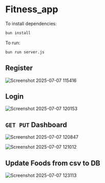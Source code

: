 # Fitness_app

To install dependencies:

```bash
bun install
```

To run:

```bash
bun run server.js
```


## Register

![Screenshot 2025-07-07 115416](https://github.com/user-attachments/assets/11f3d737-393d-4e08-baa7-36fe2605d939)

## Login

![Screenshot 2025-07-07 120153](https://github.com/user-attachments/assets/c978bb12-19ff-46b4-af17-4fe4494304a2)

## ```GET PUT```  Dashboard

![Screenshot 2025-07-07 120847](https://github.com/user-attachments/assets/2174cdea-e429-4f35-831b-c11bda93d0c6)

![Screenshot 2025-07-07 121012](https://github.com/user-attachments/assets/ed8155c5-ddf1-45bc-b6be-a6291d13406f)

## Update Foods from csv to DB

![Screenshot 2025-07-07 123113](https://github.com/user-attachments/assets/d0dad312-c2a6-4e49-a8d7-d6c6b6bb48fb)
